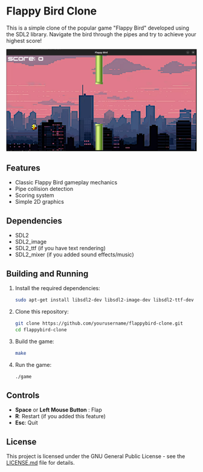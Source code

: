 # Flappy Bird Clone

This is a simple clone of the popular game "Flappy Bird" developed using the SDL2 library. Navigate the bird through the pipes and try to achieve your highest score!

![Game Screenshot](./screenshot.png)

## Features

- Classic Flappy Bird gameplay mechanics
- Pipe collision detection
- Scoring system
- Simple 2D graphics

## Dependencies

- SDL2
- SDL2_image
- SDL2_ttf (if you have text rendering)
- SDL2_mixer (if you added sound effects/music)

## Building and Running

1. Install the required dependencies:

   ```bash
   sudo apt-get install libsdl2-dev libsdl2-image-dev libsdl2-ttf-dev libsdl2-mixer-dev
   ```

2. Clone this repository:

   ```bash
   git clone https://github.com/yourusername/flappybird-clone.git
   cd flappybird-clone
   ```

3. Build the game:

   ```bash
   make
   ```

4. Run the game:

   ```bash
   ./game
   ```

## Controls

- **Space** or **Left Mouse Button** : Flap
- **R**: Restart (if you added this feature)
- **Esc**: Quit

## License

This project is licensed under the GNU General Public License - see the [LICENSE.md](LICENSE.md) file for details.
